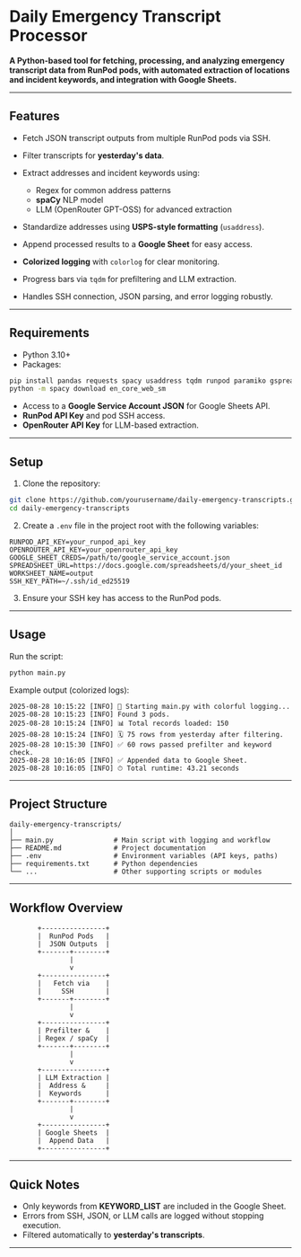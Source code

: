 # Daily Emergency Transcript Processor

**A Python-based tool for fetching, processing, and analyzing emergency transcript data from RunPod pods, with automated extraction of locations and incident keywords, and integration with Google Sheets.**

---

## Features

* Fetch JSON transcript outputs from multiple RunPod pods via SSH.
* Filter transcripts for **yesterday's data**.
* Extract addresses and incident keywords using:

  * Regex for common address patterns
  * **spaCy** NLP model
  * LLM (OpenRouter GPT-OSS) for advanced extraction
* Standardize addresses using **USPS-style formatting** (`usaddress`).
* Append processed results to a **Google Sheet** for easy access.
* **Colorized logging** with `colorlog` for clear monitoring.
* Progress bars via `tqdm` for prefiltering and LLM extraction.
* Handles SSH connection, JSON parsing, and error logging robustly.

---

## Requirements

* Python 3.10+
* Packages:

```bash
pip install pandas requests spacy usaddress tqdm runpod paramiko gspread oauth2client python-dotenv colorlog
python -m spacy download en_core_web_sm
```

* Access to a **Google Service Account JSON** for Google Sheets API.
* **RunPod API Key** and pod SSH access.
* **OpenRouter API Key** for LLM-based extraction.

---

## Setup

1. Clone the repository:

```bash
git clone https://github.com/yourusername/daily-emergency-transcripts.git
cd daily-emergency-transcripts
```

2. Create a `.env` file in the project root with the following variables:

```dotenv
RUNPOD_API_KEY=your_runpod_api_key
OPENROUTER_API_KEY=your_openrouter_api_key
GOOGLE_SHEET_CREDS=/path/to/google_service_account.json
SPREADSHEET_URL=https://docs.google.com/spreadsheets/d/your_sheet_id
WORKSHEET_NAME=output
SSH_KEY_PATH=~/.ssh/id_ed25519
```

3. Ensure your SSH key has access to the RunPod pods.

---

## Usage

Run the script:

```bash
python main.py
```

Example output (colorized logs):

```
2025-08-28 10:15:22 [INFO] 🚀 Starting main.py with colorful logging...
2025-08-28 10:15:23 [INFO] Found 3 pods.
2025-08-28 10:15:24 [INFO] 📊 Total records loaded: 150
2025-08-28 10:15:24 [INFO] 🗓 75 rows from yesterday after filtering.
2025-08-28 10:15:30 [INFO] ✅ 60 rows passed prefilter and keyword check.
2025-08-28 10:16:05 [INFO] ✅ Appended data to Google Sheet.
2025-08-28 10:16:05 [INFO] ⏱ Total runtime: 43.21 seconds
```

---

## Project Structure

```
daily-emergency-transcripts/
│
├── main.py               # Main script with logging and workflow
├── README.md             # Project documentation
├── .env                  # Environment variables (API keys, paths)
├── requirements.txt      # Python dependencies
└── ...                   # Other supporting scripts or modules
```

---

## Workflow Overview

```
       +----------------+
       |  RunPod Pods   |
       |  JSON Outputs  |
       +-------+--------+
               |
               v
       +----------------+
       |   Fetch via    |
       |     SSH        |
       +-------+--------+
               |
               v
       +----------------+
       | Prefilter &    |
       | Regex / spaCy  |
       +-------+--------+
               |
               v
       +----------------+
       | LLM Extraction |
       |  Address &     |
       |  Keywords      |
       +-------+--------+
               |
               v
       +----------------+
       | Google Sheets  |
       |  Append Data   |
       +----------------+
```

---

## Quick Notes

* Only keywords from **KEYWORD\_LIST** are included in the Google Sheet.
* Errors from SSH, JSON, or LLM calls are logged without stopping execution.
* Filtered automatically to **yesterday's transcripts**.

---


